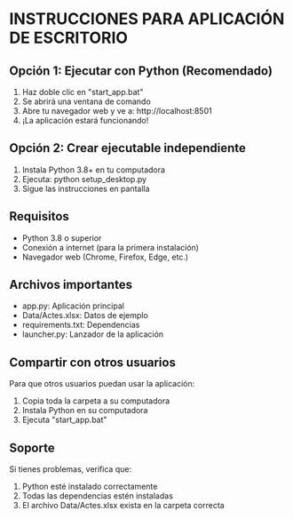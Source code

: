 # INSTRUCCIONES PARA APLICACIÓN DE ESCRITORIO

## Opción 1: Ejecutar con Python (Recomendado)
1. Haz doble clic en "start_app.bat"
2. Se abrirá una ventana de comando
3. Abre tu navegador web y ve a: http://localhost:8501
4. ¡La aplicación estará funcionando!

## Opción 2: Crear ejecutable independiente
1. Instala Python 3.8+ en tu computadora
2. Ejecuta: python setup_desktop.py
3. Sigue las instrucciones en pantalla

## Requisitos
- Python 3.8 o superior
- Conexión a internet (para la primera instalación)
- Navegador web (Chrome, Firefox, Edge, etc.)

## Archivos importantes
- app.py: Aplicación principal
- Data/Actes.xlsx: Datos de ejemplo
- requirements.txt: Dependencias
- launcher.py: Lanzador de la aplicación

## Compartir con otros usuarios
Para que otros usuarios puedan usar la aplicación:
1. Copia toda la carpeta a su computadora
2. Instala Python en su computadora
3. Ejecuta "start_app.bat"

## Soporte
Si tienes problemas, verifica que:
1. Python esté instalado correctamente
2. Todas las dependencias estén instaladas
3. El archivo Data/Actes.xlsx exista en la carpeta correcta
